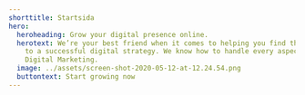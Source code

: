 ```yaml
---
shorttitle: Startsida
hero:
  heroheading: Grow your digital presence online.
  herotext: We’re your best friend when it comes to helping you find the best path
    to a successful digital strategy. We know how to handle every aspect of your
    Digital Marketing.
  image: ../assets/screen-shot-2020-05-12-at-12.24.54.png
  buttontext: Start growing now
---
```


